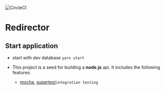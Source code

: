 ![CircleCI](https://circleci.com/gh/mravinale/redirector/tree/master.svg?style=shield&circle-token=eb3944a0ca7838b583c4f6ed63753a01487ad1ea)
# Redirector

## Start application

* start with dev database `yarn start`

* This project is a seed for building a **node.js** api. It includes the following features:
  * [mocha](https://www.npmjs.com/package/mocha), [supertest](https://www.npmjs.com/package/chai)`integration testing`

